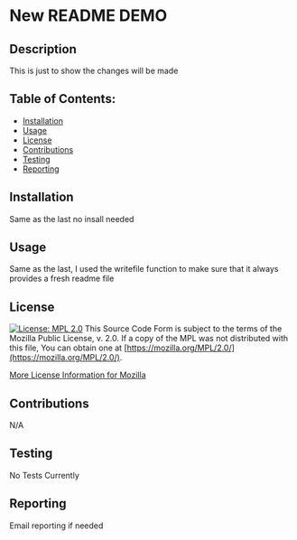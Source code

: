 
  # New README DEMO 

  ## Description
  This is just to show the changes will be made 

  ## Table of Contents:
  - [Installation](#installation)
  - [Usage](#usage)
  - [License](#license)
  - [Contributions](#contributions)
  - [Testing](#testing)
  - [Reporting](#reporting)

 ## Installation
  Same as the last no insall needed


 ## Usage 
  Same as the last, I used the writefile function to make sure that it always provides a fresh readme file 


 ## License 
 [![License: MPL 2.0](https://img.shields.io/badge/License-MPL_2.0-brightgreen.svg)](https://opensource.org/licenses/MPL-2.0)
 This Source Code Form is subject to the terms of the Mozilla Public License, v. 2.0. If a copy of the MPL was not distributed with this file, You can obtain one at [https://mozilla.org/MPL/2.0/](https://mozilla.org/MPL/2.0/).
 
 [More License Information for Mozilla](https://opensource.org/licenses/MPL-2.0)


 ## Contributions 
  N/A

 ## Testing 
  No Tests Currently

 ## Reporting
  Email reporting if needed 
